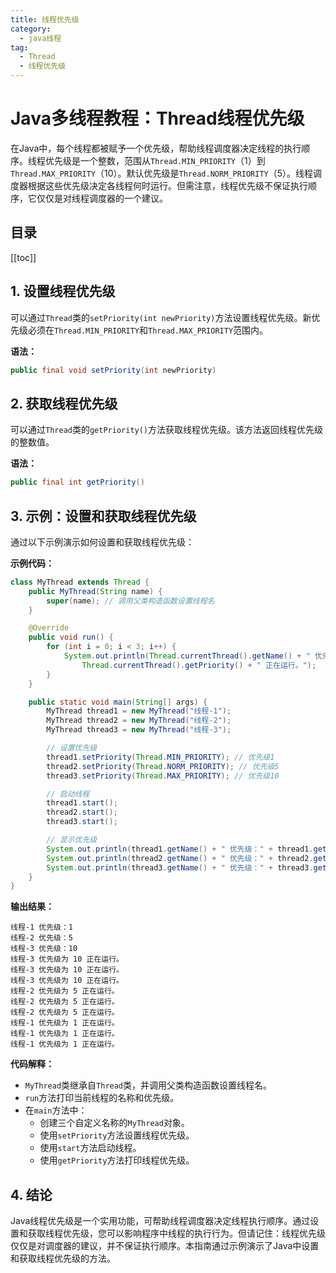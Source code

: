 ```yaml
---
title: 线程优先级
category:
  - java线程
tag:
  - Thread
  - 线程优先级
---
```


# Java多线程教程：Thread线程优先级

在Java中，每个线程都被赋予一个优先级，帮助线程调度器决定线程的执行顺序。线程优先级是一个整数，范围从`Thread.MIN_PRIORITY`（1）到`Thread.MAX_PRIORITY`（10）。默认优先级是`Thread.NORM_PRIORITY`（5）。线程调度器根据这些优先级决定各线程何时运行。但需注意，线程优先级不保证执行顺序，它仅仅是对线程调度器的一个建议。

## 目录

[[toc]]


## 1. 设置线程优先级

可以通过`Thread`类的`setPriority(int newPriority)`方法设置线程优先级。新优先级必须在`Thread.MIN_PRIORITY`和`Thread.MAX_PRIORITY`范围内。

**语法：**
```java
public final void setPriority(int newPriority)
```

## 2. 获取线程优先级

可以通过`Thread`类的`getPriority()`方法获取线程优先级。该方法返回线程优先级的整数值。

**语法：**
```java
public final int getPriority()
```

## 3. 示例：设置和获取线程优先级

通过以下示例演示如何设置和获取线程优先级：

**示例代码：**
```java
class MyThread extends Thread {
    public MyThread(String name) {
        super(name); // 调用父类构造函数设置线程名
    }

    @Override
    public void run() {
        for (int i = 0; i < 3; i++) {
            System.out.println(Thread.currentThread().getName() + " 优先级为 " +
                Thread.currentThread().getPriority() + " 正在运行。");
        }
    }

    public static void main(String[] args) {
        MyThread thread1 = new MyThread("线程-1");
        MyThread thread2 = new MyThread("线程-2");
        MyThread thread3 = new MyThread("线程-3");

        // 设置优先级
        thread1.setPriority(Thread.MIN_PRIORITY); // 优先级1
        thread2.setPriority(Thread.NORM_PRIORITY); // 优先级5
        thread3.setPriority(Thread.MAX_PRIORITY); // 优先级10

        // 启动线程
        thread1.start();
        thread2.start();
        thread3.start();

        // 显示优先级
        System.out.println(thread1.getName() + " 优先级：" + thread1.getPriority());
        System.out.println(thread2.getName() + " 优先级：" + thread2.getPriority());
        System.out.println(thread3.getName() + " 优先级：" + thread3.getPriority());
    }
}
```

**输出结果：**
```
线程-1 优先级：1
线程-2 优先级：5
线程-3 优先级：10
线程-3 优先级为 10 正在运行。
线程-3 优先级为 10 正在运行。
线程-3 优先级为 10 正在运行。
线程-2 优先级为 5 正在运行。
线程-2 优先级为 5 正在运行。
线程-2 优先级为 5 正在运行。
线程-1 优先级为 1 正在运行。
线程-1 优先级为 1 正在运行。
线程-1 优先级为 1 正在运行。
```

**代码解释：**

- `MyThread`类继承自`Thread`类，并调用父类构造函数设置线程名。
- `run`方法打印当前线程的名称和优先级。
- 在`main`方法中：
  - 创建三个自定义名称的`MyThread`对象。
  - 使用`setPriority`方法设置线程优先级。
  - 使用`start`方法启动线程。
  - 使用`getPriority`方法打印线程优先级。

## 4. 结论

Java线程优先级是一个实用功能，可帮助线程调度器决定线程执行顺序。通过设置和获取线程优先级，您可以影响程序中线程的执行行为。但请记住：线程优先级仅仅是对调度器的建议，并不保证执行顺序。本指南通过示例演示了Java中设置和获取线程优先级的方法。